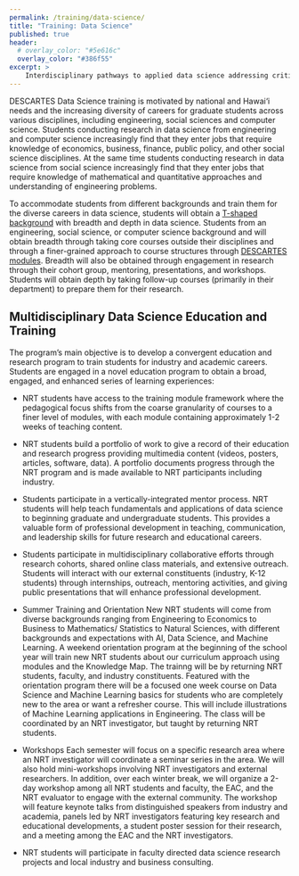 ```yaml
---
permalink: /training/data-science/
title: "Training: Data Science"
published: true
header:
  # overlay_color: "#5e616c"
  overlay_color: "#386f55"
excerpt: >
    Interdisciplinary pathways to applied data science addressing critical challenges of climate change, health epidemics, data security, and societal injustice with data, facts, and truth.
---
```


DESCARTES Data Science training is motivated by national and Hawai‘i needs and
the increasing diversity of careers for graduate students across
various disciplines, including engineering, social sciences and
computer science. Students conducting research in data science from
engineering and computer science increasingly find that they enter
jobs that require knowledge of economics, business, finance, public
policy, and other social science disciplines. At the same time
students conducting research in data science from social science
increasingly find that they enter jobs that require knowledge of
mathematical and quantitative approaches and understanding of
engineering problems.

To accommodate students from different backgrounds and train them for
the diverse careers in data science, students will obtain a [T-shaped
background](https://en.wikipedia.org/wiki/T-shaped_skills) with breadth and depth in data science. Students from an
engineering, social science, or computer science background and will
obtain breadth through taking core courses outside their disciplines
and through a finer-grained approach to course structures through
[DESCARTES modules](../training/modular-curriculum/). Breadth will
also be obtained through engagement in research through their cohort
group, mentoring, presentations, and workshops. Students will obtain
depth by taking follow-up courses (primarily in their department) to
prepare them for their research.

## Multidisciplinary Data Science Education and Training
The program’s main objective is to develop a convergent education and research program to train students for industry
and academic careers. Students are engaged in a novel education program to obtain a broad,
engaged, and enhanced series of learning experiences:

- NRT students have access to the training module framework where the pedagogical focus shifts from the coarse granularity of
courses to a finer level of modules, with each module containing approximately 1-2 weeks of teaching content.

- NRT students build a portfolio of work to give a record of their education and research progress providing multimedia
content (videos, posters, articles, software, data). A portfolio documents progress through
the NRT program and is made available to NRT participants including industry.

- Students participate in a vertically-integrated mentor process. NRT students will help teach fundamentals
and applications of data science to beginning graduate and undergraduate students. This provides a valuable form of
professional development in teaching, communication, and leadership skills for future research and educational careers.

- Students participate in multidisciplinary collaborative efforts through research cohorts, shared online class
materials, and extensive outreach. Students will interact with our external constituents (industry, K-12 students) through
internships, outreach, mentoring activities, and giving public presentations that will enhance professional development.

- Summer Training and Orientation New NRT students will come from diverse backgrounds ranging from
Engineering to Economics to Business to Mathematics/ Statistics to Natural Sciences, with different backgrounds
and expectations with AI, Data Science, and Machine Learning. A weekend orientation program at the beginning
of the school year will train new NRT students about our curriculum approach using modules and the Knowledge
Map. The trainng will be by returning NRT students, faculty, and industry constituents. Featured with the orientation
program there will be a focused one week course on Data Science and Machine Learning basics for students who are
completely new to the area or want a refresher course. This will include illustrations of Machine Learning applications
in Engineering. The class will be coordinated by an NRT investigator, but taught by returning NRT students.

- Workshops Each semester will focus on a specific research area where an NRT investigator will coordinate a seminar
series in the area. We will also hold mini-workshops involving NRT investigators and external researchers. In addition,
over each winter break, we will organize a 2-day workshop among all NRT students and faculty, the EAC, and the NRT
evaluator to engage with the external community. The workshop will feature keynote talks from distinguished speakers
from industry and academia, panels led by NRT investigators featuring key research and educational developments,
a student poster session for their research, and a meeting among the EAC and the NRT investigators.

- NRT students will participate in faculty directed data science research projects and local industry and business consulting.

